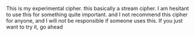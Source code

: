 This is my experimental cipher.
this basically a stream cipher.
I am hesitant to use this for something quite important.
and I not recommend this cipher for anyone, and I will not be responsible 
if someone uses this.
If you just want to try it, go ahead
